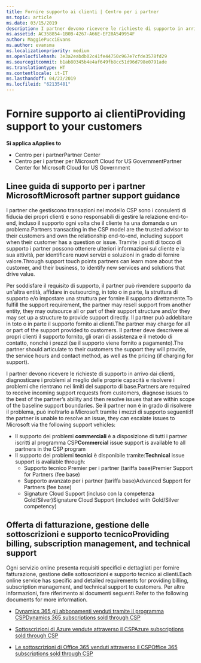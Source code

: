 ```yaml
---
title: Fornire supporto ai clienti | Centro per i partner
ms.topic: article
ms.date: 03/15/2019
description: I partner devono ricevere le richieste di supporto in arrivo dai clienti, diagnosticare i problemi al meglio delle proprie capacità e risolvere i problemi che rientrano nei limiti del supporto di base.
ms.assetid: AC358854-1B0B-4267-A66E-EF28A549954F
author: MaggiePucciEvans
ms.author: evansma
ms.localizationpriority: medium
ms.openlocfilehash: 3e3a2eabdb02c41fe44750c967e7cfde3578fd29
ms.sourcegitcommit: b1ab80345b4e4af649fb8cc51d96d798e0791ade
ms.translationtype: HT
ms.contentlocale: it-IT
ms.lasthandoff: 04/23/2019
ms.locfileid: "62135481"
---
```

# <a name="providing-support-to-your-customers"></a><span data-ttu-id="5efe2-103">Fornire supporto ai clienti</span><span class="sxs-lookup"><span data-stu-id="5efe2-103">Providing support to your customers</span></span>

<span data-ttu-id="5efe2-104">**Si applica a**</span><span class="sxs-lookup"><span data-stu-id="5efe2-104">**Applies to**</span></span>

-  <span data-ttu-id="5efe2-105">Centro per i partner</span><span class="sxs-lookup"><span data-stu-id="5efe2-105">Partner Center</span></span>
-  <span data-ttu-id="5efe2-106">Centro per i partner per Microsoft Cloud for US Government</span><span class="sxs-lookup"><span data-stu-id="5efe2-106">Partner Center for Microsoft Cloud for US Government</span></span>


## <a name="microsoft-partner-support-guidance"></a><span data-ttu-id="5efe2-107">Linee guida di supporto per i partner Microsoft</span><span class="sxs-lookup"><span data-stu-id="5efe2-107">Microsoft partner support guidance</span></span>

<span data-ttu-id="5efe2-108">I partner che gestiscono transazioni nel modello CSP sono i consulenti di fiducia dei propri clienti e sono responsabili di gestire la relazione end-to-end, incluso il supporto ogni volta che il cliente ha una domanda o un problema.</span><span class="sxs-lookup"><span data-stu-id="5efe2-108">Partners transacting in the CSP model are the trusted advisor to their customers and own the relationship end-to-end, including support when their customer has a question or issue.</span></span> <span data-ttu-id="5efe2-109">Tramite i punti di tocco di supporto i partner possono ottenere ulteriori informazioni sul cliente e la sua attività, per identificare nuovi servizi e soluzioni in grado di fornire valore.</span><span class="sxs-lookup"><span data-stu-id="5efe2-109">Through support touch points partners can learn more about the customer, and their business, to identify new services and solutions that drive value.</span></span>

<span data-ttu-id="5efe2-110">Per soddisfare il requisito di supporto, il partner può rivendere supporto da un'altra entità, affidare in outsourcing, in toto o in parte, la struttura di supporto e/o impostare una struttura per fornire il supporto direttamente.</span><span class="sxs-lookup"><span data-stu-id="5efe2-110">To fulfill the support requirement, the partner may resell support from another entity, they may outsource all or part of their support structure and/or they may set up a structure to provide support directly.</span></span>  <span data-ttu-id="5efe2-111">Il partner può addebitare in toto o in parte il supporto fornito ai clienti.</span><span class="sxs-lookup"><span data-stu-id="5efe2-111">The partner may charge for all or part of the support provided to customers.</span></span> <span data-ttu-id="5efe2-112">Il partner deve descrivere ai propri clienti il supporto fornito, gli orari di assistenza e il metodo di contatto, nonché i prezzi (se il supporto viene fornito a pagamento).</span><span class="sxs-lookup"><span data-stu-id="5efe2-112">The partner should articulate to their customers the support they will provide, the service hours and contact method, as well as the pricing (if charging for support).</span></span> 

<span data-ttu-id="5efe2-113">I partner devono ricevere le richieste di supporto in arrivo dai clienti, diagnosticare i problemi al meglio delle proprie capacità e risolvere i problemi che rientrano nei limiti del supporto di base.</span><span class="sxs-lookup"><span data-stu-id="5efe2-113">Partners are required to receive incoming support requests from customers, diagnose issues to the best of the partner’s ability and then resolve issues that are within scope of the baseline support boundaries.</span></span> <span data-ttu-id="5efe2-114">Se il partner non è in grado di risolvere il problema, può inoltrarlo a Microsoft tramite i mezzi di supporto seguenti:</span><span class="sxs-lookup"><span data-stu-id="5efe2-114">If the partner is unable to resolve an issue, they can escalate issues to Microsoft via the following support vehicles:</span></span>

- <span data-ttu-id="5efe2-115">Il supporto dei problemi **commerciali** è a disposizione di tutti i partner iscritti al programma CSP</span><span class="sxs-lookup"><span data-stu-id="5efe2-115">**Commercial** issue support is available to all partners in the CSP program</span></span>
-   <span data-ttu-id="5efe2-116">Il supporto dei problemi **tecnici** è disponibile tramite:</span><span class="sxs-lookup"><span data-stu-id="5efe2-116">**Technical** issue support is available through:</span></span>
    -   <span data-ttu-id="5efe2-117">Supporto tecnico Premier per i partner (tariffa base)</span><span class="sxs-lookup"><span data-stu-id="5efe2-117">Premier Support for Partners (fee base)</span></span>
    -   <span data-ttu-id="5efe2-118">Supporto avanzato per i partner (tariffa base)</span><span class="sxs-lookup"><span data-stu-id="5efe2-118">Advanced Support for Partners (fee base)</span></span>
    -   <span data-ttu-id="5efe2-119">Signature Cloud Support (incluso con la competenza Gold/Silver)</span><span class="sxs-lookup"><span data-stu-id="5efe2-119">Signature Cloud Support (included with Gold/Silver competency)</span></span>

## <a name="providing-billing-subscription-management-and-technical-support"></a><span data-ttu-id="5efe2-120">Offerta di fatturazione, gestione delle sottoscrizioni e supporto tecnico</span><span class="sxs-lookup"><span data-stu-id="5efe2-120">Providing billing, subscription management, and technical support</span></span> 

<span data-ttu-id="5efe2-121">Ogni servizio online presenta requisiti specifici e dettagliati per fornire fatturazione, gestione delle sottoscrizioni e supporto tecnico ai clienti.</span><span class="sxs-lookup"><span data-stu-id="5efe2-121">Each online service has specific and detailed requirements for providing billing, subscription management, and technical support to customers.</span></span> <span data-ttu-id="5efe2-122">Per altre informazioni, fare riferimento ai documenti seguenti.</span><span class="sxs-lookup"><span data-stu-id="5efe2-122">Refer to the following documents for more information.</span></span>

-   [<span data-ttu-id="5efe2-123">Dynamics 365 gli abbonamenti venduti tramite il programma CSP</span><span class="sxs-lookup"><span data-stu-id="5efe2-123">Dynamics 365 subscriptions sold through CSP</span></span>](https://www.microsoftpartnercommunity.com/t5/CSP/Microsoft-Partner-Support-Guidance/m-p/5262#M30)

-   [<span data-ttu-id="5efe2-124">Sottoscrizioni di Azure vendute attraverso il CSP</span><span class="sxs-lookup"><span data-stu-id="5efe2-124">Azure subscriptions sold through CSP</span></span>](https://www.microsoftpartnercommunity.com/t5/CSP/Microsoft-Partner-Support-Guidance/m-p/5263#M31)

-   [<span data-ttu-id="5efe2-125">Le sottoscrizioni di Office 365 venduti attraverso il CSP</span><span class="sxs-lookup"><span data-stu-id="5efe2-125">Office 365 subscriptions sold through CSP</span></span>](https://www.microsoftpartnercommunity.com/t5/CSP/Microsoft-Partner-Support-Guidance/m-p/5264#M32)



 

 



